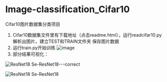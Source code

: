 # Image-classification_Cifar10
Cifar10图片数据集分类项目

1. Cifar10数据集文件里有下载地址（点击readme.html），运行readcifar10.py解析出图片，建立TEST和TRAIN文件夹 保存图片数据
2. 运行train.py开始训练
![image](https://github.com/user-attachments/assets/163b94da-84fb-47d2-b340-b25a05c425c5)
3. 部分结果可视化：

![ResNet18   Se-ResNet18---correct](https://github.com/user-attachments/assets/a3ad2d94-0597-4337-a8fc-ad949a585586)

![ResNet18 Se-ResNet18](https://github.com/user-attachments/assets/9b4d5a85-63ef-4b70-a7d5-3fef60604331)

 
